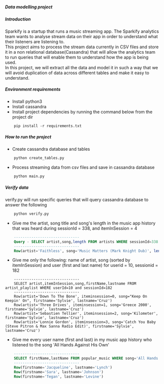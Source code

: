 ##### Data modelling project

##### Introduction
Sparkify is a startup that runs a music streaming app. The Sparkify analytics team wants to analyse stream data on their app in order to understand what their listeners are listening to.<br/>
This project aims to process the stream data currently in CSV files and store it in a non relational database(Cassandra) that will allow the analytics team to run queries that will enable them to understand how the app is being used.<br/>
In this project, we will extract all the data and model it in such a way that we will avoid duplication of data across different tables and make it easy to understand.<br/>

##### Environment requirements
- Install python3
- Install cassandra
- Install project dependencies by running the command below from the project dir
```python3
    pip install -r requirements.txt
```

##### How to run the project
- Create cassandra database and tables
```python
    python create_tables.py
```
- Process streaming data from csv files and save in cassandra database
```python
    python main.py
```

##### Verify data
verify.py will run specific queries that will query cassandra database to answer the following
```python
    python verify.py
```
- Give me the artist, song title and song's length in the music app history that was heard during sessionId = 338, and itemInSession = 4
```sql
    ------------------------------
    Query - SELECT artist,song,length FROM artists WHERE sessionId=338 and itemInSession=4
    ------------------------------
    Row(artist='Faithless', song='Music Matters (Mark Knight Dub)', length=495.30731201171875)
```

- Give me only the following: name of artist, song (sorted by itemInSession) and user (first and last name) for userid = 10, sessionid = 182
```
    ------------------------------
    SELECT artist,itemInSession,song,firstName,lastname FROM artist_playlist WHERE userId=10 and sessionId=182
    ------------------------------
    Row(artist='Down To The Bone', iteminsession=0, song="Keep On Keepin' On", firstname='Sylvie', lastname='Cruz')
    Row(artist='Three Drives', iteminsession=1, song='Greece 2000', firstname='Sylvie', lastname='Cruz')
    Row(artist='Sebastien Tellier', iteminsession=2, song='Kilometer', firstname='Sylvie', lastname='Cruz')
    Row(artist='Lonnie Gordon', iteminsession=3, song='Catch You Baby (Steve Pitron & Max Sanna Radio Edit)', firstname='Sylvie', lastname='Cruz')
```

- Give me every user name (first and last) in my music app history who listened to the song 'All Hands Against His Own'
```sql
    ------------------------------
    SELECT firstName,lastName FROM popular_music WHERE song='All Hands Against His Own'
    ------------------------------
    Row(firstname='Jacqueline', lastname='Lynch')
    Row(firstname='Sara', lastname='Johnson')
    Row(firstname='Tegan', lastname='Levine')
```